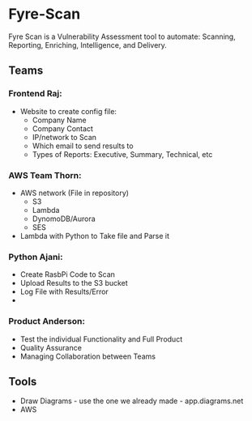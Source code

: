 # Fyre-Scan
Fyre Scan is a Vulnerability Assessment tool to automate: Scanning, Reporting, Enriching, Intelligence, and Delivery. 

## Teams

### Frontend Raj: 
- Website to create config file:
  - Company Name
  - Company Contact
  - IP/network to Scan
  - Which email to send results to
  - Types of Reports: Executive, Summary, Technical, etc
  

### AWS Team Thorn: 
- AWS network (File in repository)
   - S3
   - Lambda
   - DynomoDB/Aurora
   - SES
- Lambda with Python to Take file and Parse it

### Python Ajani: 
- Create RasbPi Code to Scan
- Upload Results to the S3 bucket
- Log File with Results/Error
- 

### Product Anderson:
- Test the individual Functionality and Full Product
- Quality Assurance
- Managing Collaboration between Teams


  
## Tools

- Draw Diagrams - use the one we already made - app.diagrams.net
- AWS
 
